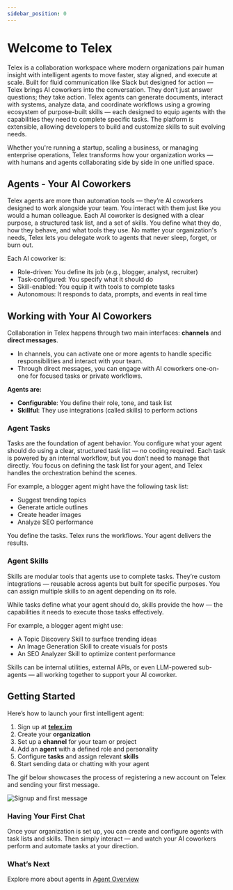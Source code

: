 ```yaml
---
sidebar_position: 0
---
```


# Welcome to Telex

Telex is a collaboration workspace where modern organizations pair human insight with intelligent agents to move faster, stay aligned, and execute at scale.
Built for fluid communication like Slack but designed for action — Telex brings AI coworkers into the conversation. They don’t just answer questions; they take action. Telex agents can generate documents, interact with systems, analyze data, and coordinate workflows using a growing ecosystem of purpose-built skills  — each designed to equip agents with the capabilities they need to complete specific tasks. The platform is extensible, allowing developers to build and customize skills to suit evolving needs.

Whether you're running a startup, scaling a business, or managing enterprise operations, Telex transforms how your organization works — with humans and agents collaborating side by side in one unified space.

## Agents - Your AI Coworkers

Telex agents are more than automation tools — they’re AI coworkers designed to work alongside your team. You interact with them just like you would a human colleague. Each AI coworker is designed with a clear purpose, a structured task list, and a set of skills. You define what they do, how they behave, and what tools they use. No matter your organization's needs, Telex lets you delegate work to agents that never sleep, forget, or burn out.

Each AI coworker is:
- Role-driven: You define its job (e.g., blogger, analyst, recruiter)
- Task-configured: You specify what it should do
- Skill-enabled: You equip it with tools to complete tasks
- Autonomous: It responds to data, prompts, and events in real time

## Working with Your AI Coworkers

Collaboration in Telex happens through two main interfaces: **channels** and **direct messages**.
- In channels, you can activate one or more agents to handle specific responsibilities and interact with your team.
- Through direct messages, you can engage with AI coworkers one-on-one for focused tasks or private workflows.

**Agents are:**

* **Configurable**: You define their role, tone, and task list
* **Skillful**: They use integrations (called skills) to perform actions


### Agent Tasks 

Tasks are the foundation of agent behavior. You configure what your agent should do using a clear, structured task list — no coding required. Each task is powered by an internal workflow, but you don’t need to manage that directly. You focus on defining the task list for your agent, and Telex handles the orchestration behind the scenes.

For example, a blogger agent might have the following task list:
- Suggest trending topics
- Generate article outlines
- Create header images
- Analyze SEO performance

You define the tasks. Telex runs the workflows. Your agent delivers the results.

### Agent Skills

Skills are modular tools that agents use to complete tasks. They’re custom integrations — reusable across agents but built for specific purposes. You can assign multiple skills to an agent depending on its role.

While tasks define what your agent should do, skills provide the how — the capabilities it needs to execute those tasks effectively.

For example, a blogger agent might use:
- A Topic Discovery Skill to surface trending ideas
- An Image Generation Skill to create visuals for posts
- An SEO Analyzer Skill to optimize content performance

Skills can be internal utilities, external APIs, or even LLM-powered sub-agents — all working together to support your AI coworker.

## Getting Started

Here’s how to launch your first intelligent agent:

1. Sign up at **[telex.im](https://telex.im/auth/sign-up)**
2. Create your **organization**
3. Set up a **channel** for your team or project
4. Add an **agent** with a defined role and personality
5. Configure **tasks** and assign relevant **skills**
6. Start sending data or chatting with your agent

The gif below showcases the process of registering a new account on Telex and sending your first message.

![Signup and first message](/gif/signup-and-first-message.gif)

### Having Your First Chat
Once your organization is set up, you can create and configure agents with task lists and skills. Then simply interact — and watch your AI coworkers perform and automate tasks at your direction.


<!-- The gif below shows the process of creating and configuring youe first AI coworker and making your first request.

![Create channel and send first webhooks](/gif/create-first-channel-and-send-first-webhook.gif) -->
### What’s Next

Explore more about agents in [Agent Overview](./Agents/overview)
